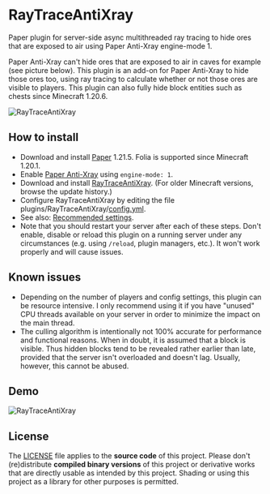 # RayTraceAntiXray
Paper plugin for server-side async multithreaded ray tracing to hide ores that are exposed to air using Paper Anti-Xray engine-mode 1.

Paper Anti-Xray can't hide ores that are exposed to air in caves for example (see picture below). This plugin is an add-on for Paper Anti-Xray to hide those ores too, using ray tracing to calculate whether or not those ores are visible to players. This plugin can also fully hide block entities such as chests since Minecraft 1.20.6.

![RayTraceAntiXray](https://user-images.githubusercontent.com/18699205/185815590-4b2efce6-5a26-4579-b079-e9958a454fd0.gif)
## How to install
* Download and install [Paper](https://papermc.io/downloads/paper) 1.21.5. Folia is supported since Minecraft 1.20.1.
* Enable [Paper Anti-Xray](https://docs.papermc.io/paper/anti-xray) using `engine-mode: 1`.
* Download and install [RayTraceAntiXray](https://builtbybit.com/resources/raytraceantixray.24914/). (For older Minecraft versions, browse the update history.)
* Configure RayTraceAntiXray by editing the file plugins/RayTraceAntiXray/[config.yml](RayTraceAntiXray/src/main/resources/config.yml).
* See also: [Recommended settings](https://gist.github.com/stonar96/69ca0311392188b7ac2ece226286147f).
* Note that you should restart your server after each of these steps. Don't enable, disable or reload this plugin on a running server under any circumstances (e.g. using `/reload`, plugin managers, etc.). It won't work properly and will cause issues.
## Known issues
* Depending on the number of players and config settings, this plugin can be resource intensive. I only recommend using it if you have "unused" CPU threads available on your server in order to minimize the impact on the main thread.
* The culling algorithm is intentionally not 100% accurate for performance and functional reasons. When in doubt, it is assumed that a block is visible. Thus hidden blocks tend to be revealed rather earlier than late, provided that the server isn't overloaded and doesn't lag. Usually, however, this cannot be abused.
## Demo
![RayTraceAntiXray](https://user-images.githubusercontent.com/18699205/112784731-aed75e00-9052-11eb-92d6-b0dd4af79290.gif)
## License
The [LICENSE](LICENSE) file applies to the **source code** of this project. Please don't (re)distribute **compiled binary versions** of this project or derivative works that are directly usable as intended by this project. Shading or using this project as a library for other purposes is permitted.
